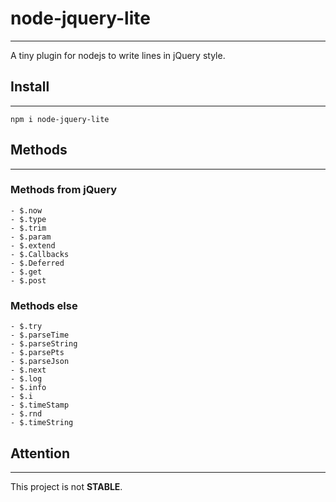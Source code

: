 # node-jquery-lite
---

A tiny plugin for nodejs to write lines in jQuery style.

## Install
---

```
npm i node-jquery-lite
```

## Methods
---

### Methods from jQuery

    - $.now
    - $.type
    - $.trim
    - $.param
    - $.extend
    - $.Callbacks
    - $.Deferred
    - $.get
    - $.post

### Methods else

    - $.try
    - $.parseTime
    - $.parseString
    - $.parsePts
    - $.parseJson
    - $.next
    - $.log
    - $.info
    - $.i
    - $.timeStamp
    - $.rnd
    - $.timeString
    
## Attention
---

This project is not **STABLE**.